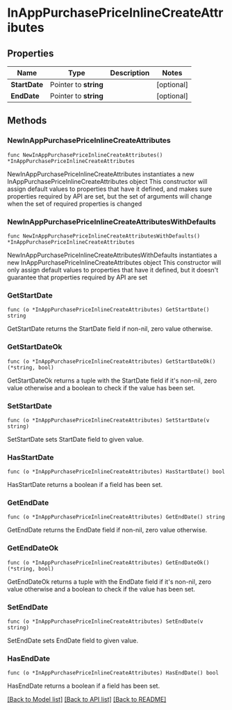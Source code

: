 # InAppPurchasePriceInlineCreateAttributes

## Properties

Name | Type | Description | Notes
------------ | ------------- | ------------- | -------------
**StartDate** | Pointer to **string** |  | [optional] 
**EndDate** | Pointer to **string** |  | [optional] 

## Methods

### NewInAppPurchasePriceInlineCreateAttributes

`func NewInAppPurchasePriceInlineCreateAttributes() *InAppPurchasePriceInlineCreateAttributes`

NewInAppPurchasePriceInlineCreateAttributes instantiates a new InAppPurchasePriceInlineCreateAttributes object
This constructor will assign default values to properties that have it defined,
and makes sure properties required by API are set, but the set of arguments
will change when the set of required properties is changed

### NewInAppPurchasePriceInlineCreateAttributesWithDefaults

`func NewInAppPurchasePriceInlineCreateAttributesWithDefaults() *InAppPurchasePriceInlineCreateAttributes`

NewInAppPurchasePriceInlineCreateAttributesWithDefaults instantiates a new InAppPurchasePriceInlineCreateAttributes object
This constructor will only assign default values to properties that have it defined,
but it doesn't guarantee that properties required by API are set

### GetStartDate

`func (o *InAppPurchasePriceInlineCreateAttributes) GetStartDate() string`

GetStartDate returns the StartDate field if non-nil, zero value otherwise.

### GetStartDateOk

`func (o *InAppPurchasePriceInlineCreateAttributes) GetStartDateOk() (*string, bool)`

GetStartDateOk returns a tuple with the StartDate field if it's non-nil, zero value otherwise
and a boolean to check if the value has been set.

### SetStartDate

`func (o *InAppPurchasePriceInlineCreateAttributes) SetStartDate(v string)`

SetStartDate sets StartDate field to given value.

### HasStartDate

`func (o *InAppPurchasePriceInlineCreateAttributes) HasStartDate() bool`

HasStartDate returns a boolean if a field has been set.

### GetEndDate

`func (o *InAppPurchasePriceInlineCreateAttributes) GetEndDate() string`

GetEndDate returns the EndDate field if non-nil, zero value otherwise.

### GetEndDateOk

`func (o *InAppPurchasePriceInlineCreateAttributes) GetEndDateOk() (*string, bool)`

GetEndDateOk returns a tuple with the EndDate field if it's non-nil, zero value otherwise
and a boolean to check if the value has been set.

### SetEndDate

`func (o *InAppPurchasePriceInlineCreateAttributes) SetEndDate(v string)`

SetEndDate sets EndDate field to given value.

### HasEndDate

`func (o *InAppPurchasePriceInlineCreateAttributes) HasEndDate() bool`

HasEndDate returns a boolean if a field has been set.


[[Back to Model list]](../README.md#documentation-for-models) [[Back to API list]](../README.md#documentation-for-api-endpoints) [[Back to README]](../README.md)


